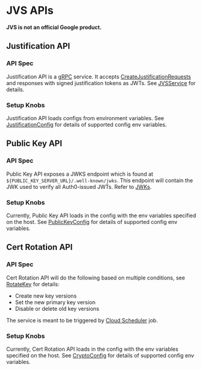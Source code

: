 # JVS APIs

**JVS is not an official Google product.**

## Justification API

### API Spec

Justification API is a [gRPC](https://grpc.io/) service. It accepts
[CreateJustificationRequests](https://github.com/abcxyz/jvs/blob/main/protos/v0/jvs_request.proto#L23-L28)
and responses with signed justification tokens as JWTs. See
[JVSService](https://github.com/abcxyz/jvs/blame/e718d4664467b880991b8e2a400070c2aa93a0b9/blob/main/protos/v0/jvs_service.proto)
for details.

### Setup Knobs

Justification API loads configs from environment variables. See
[JustificationConfig](https://github.com/abcxyz/jvs/blob/main/pkg/config/justification_config.go#L32-L49)
for details of supported config env variables.

## Public Key API

### API Spec

Public Key API exposes a JWKS endpoint which is found at
`${PUBLIC_KEY_SERVER_URL}/.well-known/jwks`. This endpoint will contain the JWK
used to verify all Auth0-issued JWTs. Refer to
[JWKs](https://auth0.com/docs/secure/tokens/json-web-tokens/json-web-key-sets).

### Setup Knobs

Currently, Public Key API loads in the config with the env variables specified
on the host. See
[PublicKeyConfig](https://github.com/abcxyz/jvs/blob/main/pkg/config/public_key_config.go#L26-L35)
for details of supported config env variables.

## Cert Rotation API

### API Spec

Cert Rotation API will do the following based on multiple conditions, see
[RotateKey](https://github.com/abcxyz/jvs/blob/main/pkg/jvscrypto/rotation_handler.go#L42-L80)
for details:

*   Create new key versions
*   Set the new primary key version
*   Disable or delete old key versions

The service is meant to be triggered by
[Cloud Scheduler](https://cloud.google.com/scheduler) job.

### Setup Knobs

Currently, Cert Rotation API loads in the config with the env variables
specified on the host. See
[CryptoConfig](https://github.com/abcxyz/jvs/blob/main/pkg/config/crypto_config.go#L31-L51)
for details of supported config env variables.
